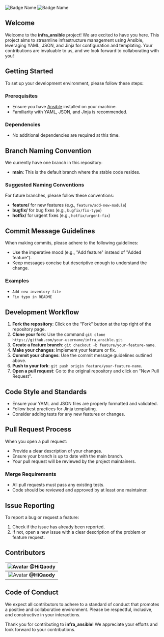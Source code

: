 ![Badge Name](https://img.shields.io/badge/branch%20main-blue)
![Badge Name](https://img.shields.io/badge/language-YAML%2C%20JSON%2C%20Jinja-orange)

## Welcome

Welcome to the **infra_ansible** project! We are excited to have you here. This project aims to streamline infrastructure management using Ansible, leveraging YAML, JSON, and Jinja for configuration and templating. Your contributions are invaluable to us, and we look forward to collaborating with you!

## Getting Started

To set up your development environment, please follow these steps:

### Prerequisites
- Ensure you have [Ansible](https://docs.ansible.com/ansible/latest/installation_guide/intro_installation.html) installed on your machine.
- Familiarity with YAML, JSON, and Jinja is recommended.

### Dependencies
- No additional dependencies are required at this time.

## Branch Naming Convention

We currently have one branch in this repository:

- **main**: This is the default branch where the stable code resides.

### Suggested Naming Conventions
For future branches, please follow these conventions:
- **feature/** for new features (e.g., `feature/add-new-module`)
- **bugfix/** for bug fixes (e.g., `bugfix/fix-typo`)
- **hotfix/** for urgent fixes (e.g., `hotfix/urgent-fix`)

## Commit Message Guidelines

When making commits, please adhere to the following guidelines:
- Use the imperative mood (e.g., "Add feature" instead of "Added feature").
- Keep messages concise but descriptive enough to understand the change.

### Examples
- `Add new inventory file`
- `Fix typo in README`

## Development Workflow

1. **Fork the repository**: Click on the "Fork" button at the top right of the repository page.
2. **Clone your fork**: Use the command `git clone https://github.com/your-username/infra_ansible.git`.
3. **Create a feature branch**: `git checkout -b feature/your-feature-name`.
4. **Make your changes**: Implement your feature or fix.
5. **Commit your changes**: Use the commit message guidelines outlined above.
6. **Push to your fork**: `git push origin feature/your-feature-name`.
7. **Open a pull request**: Go to the original repository and click on "New Pull Request".

## Code Style and Standards

- Ensure your YAML and JSON files are properly formatted and validated.
- Follow best practices for Jinja templating.
- Consider adding tests for any new features or changes.

## Pull Request Process

When you open a pull request:
- Provide a clear description of your changes.
- Ensure your branch is up to date with the main branch.
- Your pull request will be reviewed by the project maintainers.

### Merge Requirements
- All pull requests must pass any existing tests.
- Code should be reviewed and approved by at least one maintainer.

## Issue Reporting

To report a bug or request a feature:
1. Check if the issue has already been reported.
2. If not, open a new issue with a clear description of the problem or feature request.

## Contributors

| ![Avatar](https://github.com/HiQaody.png) **@HiQaody** |
|:--:|
| ![Avatar](https://github.com/HiQaody.png) **@HiQaody** |

## Code of Conduct

We expect all contributors to adhere to a standard of conduct that promotes a positive and collaborative environment. Please be respectful, inclusive, and constructive in your interactions.

Thank you for contributing to **infra_ansible**! We appreciate your efforts and look forward to your contributions.
